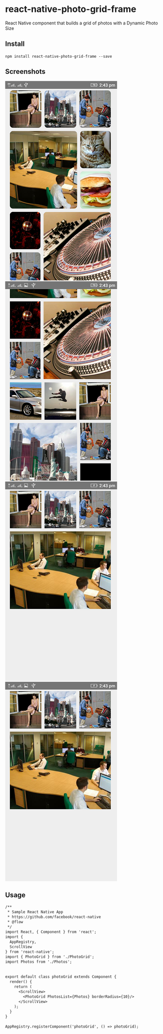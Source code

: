 # react-native-photo-grid-frame
React Native component that builds a grid of photos with a Dynamic Photo Size

## Install

`npm install react-native-photo-grid-frame --save`

## Screenshots
![alt text](https://raw.githubusercontent.com/sivarajng/resources/master/react-native-photo-grid-frame/images/screenshot1.png)
![alt text](https://raw.githubusercontent.com/sivarajng/resources/master/react-native-photo-grid-frame/images/screenshot2.png)
![alt text](https://raw.githubusercontent.com/sivarajng/resources/master/react-native-photo-grid-frame/images/screenshot3.png)
![alt text](https://raw.githubusercontent.com/sivarajng/resources/master/react-native-photo-grid-frame/images/screenshot4.png)

## Usage

```
/**
 * Sample React Native App
 * https://github.com/facebook/react-native
 * @flow
 */
import React, { Component } from 'react';
import {
  AppRegistry,
  ScrollView
} from 'react-native';
import { PhotoGrid } from './PhotoGrid';
import Photos from './Photos';


export default class photoGrid extends Component {
  render() {
    return (
      <ScrollView>
        <PhotoGrid PhotosList={Photos} borderRadius={10}/>
      </ScrollView>
    );
  }
}

AppRegistry.registerComponent('photoGrid', () => photoGrid);
```